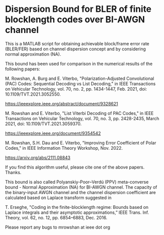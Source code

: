 # Dispersion Bound for BLER of finite blocklength codes over BI-AWGN channel
This is a MATLAB script for obtaining achievable block/frame error rate (BLER/FER) based on channel dispersion concept and by considering normal approximation (NA). 

This bound has been used for comparison in the numerical results of the following papers:

M. Rowshan, A. Burg and E. Viterbo, "Polarization-Adjusted Convolutional (PAC) Codes: Sequential Decoding vs List Decoding," in IEEE Transactions on Vehicular Technology, vol. 70, no. 2, pp. 1434-1447, Feb. 2021, doi: 10.1109/TVT.2021.3052550.

https://ieeexplore.ieee.org/abstract/document/9328621

M. Rowshan and E. Viterbo, "List Viterbi Decoding of PAC Codes," in IEEE Transactions on Vehicular Technology, vol. 70, no. 3, pp. 2428-2435, March 2021, doi: 10.1109/TVT.2021.3059370.

https://ieeexplore.ieee.org/document/9354542

M. Rowshan, S.H. Dau and E. Viterbo, "Improving Error Coefficient of Polar Codes," in IEEE Information Theory Workshop, Nov. 2022.

https://arxiv.org/abs/2111.08843

If you find this algorithm useful, please cite one of the above papers. Thanks.

This bound is also called Polyanskiy-Poor–Verdú (PPV) meta-converse bound - Normal Approximation (NA) for BI-AWGN channel. The capacity of the binary-input AWGN channel and the channel dispersion coefficient are calculated based on Laplace transform suggested in 

T. Erseghe, "Coding in the finite-blocklength regime: Bounds based on Laplace integrals and their asymptotic approximations,” IEEE Trans. Inf. Theory, vol. 62, no. 12, pp. 6854–6883, Dec. 2016.

Please report any bugs to mrowshan at ieee dot org

